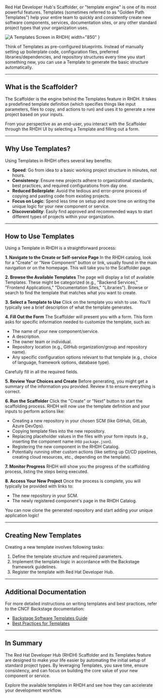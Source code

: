 Red Hat Developer Hub's Scaffolder, or "template engine" is one of its most powerful features. Templates (sometimes referred to as "Golden Path Templates") help your entire team to quickly and consistently create new software components, services, documentation sites, or any other standard project types that your organization uses.

![A Templates Screen in RHDH](./images/rhdh-templates.jpg){ width="850" }

Think of Templates as pre-configured blueprints. Instead of manually setting up boilerplate code, configuration files, preferred libraries/dependencies, and repository structures every time you start something new, you can use a Template to generate the basic structure automatically.

---

## What is the Scaffolder?

The Scaffolder is the engine behind the Templates feature in RHDH. It takes a predefined template definition (which specifies things like input parameters, files to copy, and actions to run) and uses it to generate a new project based on your inputs.

From your perspective as an end-user, you interact with the Scaffolder through the RHDH UI by selecting a Template and filling out a form.

---

## Why Use Templates?

Using Templates in RHDH offers several key benefits:

- **Speed**: Go from idea to a basic working project structure in minutes, not hours.
- **Consistency**: Ensure new projects adhere to organizational standards, best practices, and required configurations from day one.
- **Reduced Boilerplate**: Avoid the tedious and error-prone process of copying and pasting code from existing projects.
- **Focus on Logic**: Spend less time on setup and more time on writing the unique logic for your new component or service.
- **Discoverability**: Easily find approved and recommended ways to start different types of projects within your organization.

---

## How to Use Templates

Using a Template in RHDH is a straightforward process:

**1. Navigate to the Create or Self-service Page**
In the RHDH catalog, look for a "Create" or "New Component" button or link, usually found in the main navigation or on the homepage. This will take you to the Scaffolder page.

**2. Browse the Available Templates**
The page will display a list of available Templates. These might be categorized (e.g., "Backend Services," "Frontend Applications," "Documentation Sites," "Libraries"). Browse or search to find the template that matches what you want to create.

**3. Select a Template to Use**
Click on the template you wish to use. You'll typically see a brief description of what the template generates.

**4. Fill Out the Form**
The Scaffolder will present you with a form. This form asks for specific information needed to customize the template, such as:

- The name of your new component/service.
- A description.
- The owner team or individual.
- Repository location (e.g., GitHub organization/group and repository name).
- Any specific configuration options relevant to that template (e.g., choice of language, framework options, database type).

Carefully fill in all the required fields.

**5. Review Your Choices and Create**
Before generating, you might get a summary of the information you provided. Review it to ensure everything is correct.

**6. Run the Scaffolder**
Click the "Create" or "Next" button to start the scaffolding process. RHDH will now use the template definition and your inputs to perform actions like:

- Creating a new repository in your chosen SCM (like GitHub, GitLab, Azure DevOps).
- Copying template files into the new repository.
- Replacing placeholder values in the files with your form inputs (e.g., inserting the component name into `package.json`).
- Registering the new component in the RHDH Catalog.
- Potentially running other custom actions (like setting up CI/CD pipelines, creating cloud resources, etc., depending on the template).

**7. Monitor Progress**
RHDH will show you the progress of the scaffolding process, listing the steps being executed.

**8. Access Your New Project**
Once the process is complete, you will typically be provided with links to:

- The new repository in your SCM.
- The newly registered component's page in the RHDH Catalog.

You can now clone the generated repository and start adding your unique application logic!


---

## Creating New Templates

Creating a new template involves following tasks:

1. Define the template structure and required parameters.
2. Implement the template logic in accordance with the Backstage framework guidelines.
3. Register the template with Red Hat Developer Hub.


---

## Additional Documentation

For more detailed instructions on writing templates and best practices, refer to the CNCF Backstage documentation:

- [Backstage Software Templates Guide](https://backstage.io/docs/features/software-templates/)
- [Best Practices for Templates](https://developers.redhat.com/articles/2025/03/17/10-tips-better-backstage-software-templates)


---

## In Summary

The Red Hat Developer Hub (RHDH) Scaffolder and its Templates feature are designed to make your life easier by automating the initial setup of standard project types. By leveraging Templates, you save time, ensure consistency, and can focus on building the core value of your new component or service.

Explore the available templates in RHDH and see how they can accelerate your development workflow.